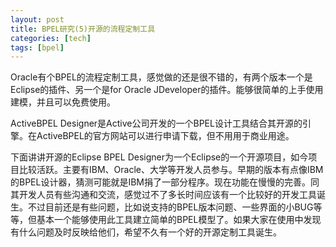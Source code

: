 ```yaml
---
layout: post
title: BPEL研究(5)开源的流程定制工具
categories: [tech]
tags: [bpel]
---
```


Oracle有个BPEL的流程定制工具，感觉做的还是很不错的，有两个版本一个是Eclipse的插件、另一个是for Oracle JDeveloper的插件。能够很简单的上手使用建模，并且可以免费使用。

ActiveBPEL Designer是Active公司开发的一个BPEL设计工具结合其开源的引擎。在ActiveBPEL的官方网站可以进行申请下载，但不用用于商业用途。

下面讲讲开源的Eclipse BPEL Designer为一个Eclipse的一个开源项目，如今项目比较活跃。主要有IBM、Oracle、大学等开发人员参与。早期的版本有点像IBM的BPEL设计器，猜测可能就是IBM捐了一部分程序。现在功能在慢慢的完善。同其开发人员有些沟通和交流，感觉过不了多长时间应该有一个比较好的开发工具诞生。不过目前还是有些问题，比如说支持的BPEL版本问题、一些界面的小BUG等等，但基本一个能够使用此工具建立简单的BPEL模型了。如果大家在使用中发现有什么问题及时反映给他们，希望不久有一个好的开源定制工具诞生。

